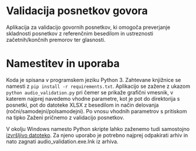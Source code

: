 # Validacija posnetkov govora

Aplikacija za validacijo govornih posnetkov, ki omogoča preverjanje skladnosti posnetkov z referenčnim besedilom in ustreznosti začetnih/končnih premorov ter glasnosti.

# Namestitev in uporaba

Koda je spisana v programskem jeziku Python 3. Zahtevane knjižnice se namesti z ```pip install -r requirements.txt```. Aplikacijo se zažene z ukazom ```python audio_validation.py``` pri čemer se prikaže grafični vmesnik, v katerem najprej navedemo vhodne parametre, kot je pot do direktorija s posnetki, pot do datoteke XLSX z besedilom in način delovanja (ročni/samodejni/polsamodejni). Po vnosu vhodnih parametrov s pritiskom na tipko Zaženi pričnemo z validacijo posnetkov.

V okolju Windows namesto Python skripte lahko zaženemo tudi samostojno [izvršljivo datoteko](https://unilj-my.sharepoint.com/:u:/g/personal/janezkrfe_fe1_uni-lj_si/EUk8rVw1B7lGi_FZfrXHtBcB6pLBJAhV2PHNZpCCf5fFSg?e=LhBbgf). Za njeno uporabo je potrebno najprej odpakirati arhiv in nato zagnati audio_validation.exe.lnk iz arhiva.
